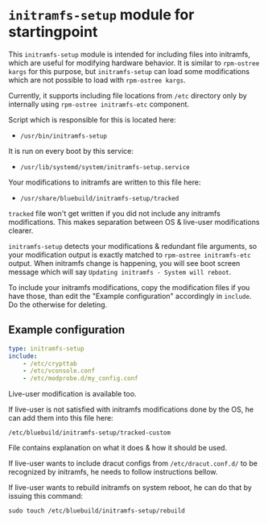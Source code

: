 # `initramfs-setup` module for startingpoint

This `initramfs-setup` module is intended for including files into initramfs, which are useful for modifying hardware behavior.
It is similar to `rpm-ostree kargs` for this purpose, but `initramfs-setup` can load some modifications which are not possible to load with `rpm-ostree kargs`.

Currently, it supports including file locations from `/etc` directory only by internally using `rpm-ostree initramfs-etc` component.

Script which is responsible for this is located here:

- `/usr/bin/initramfs-setup`

It is run on every boot by this service:

- `/usr/lib/systemd/system/initramfs-setup.service`

Your modifications to initramfs are written to this file here:

- `/usr/share/bluebuild/initramfs-setup/tracked`

`tracked` file won't get written if you did not include any initramfs modifications. This makes separation between OS & live-user modifications clearer.

`initramfs-setup` detects your modifications & redundant file arguments, so your modification output is exactly matched to `rpm-ostree initramfs-etc` output. When initramfs change is happening, you will see boot screen message which will say `Updating initramfs - System will reboot`.

To include your initramfs modifications, copy the modification files if you have those, than edit the "Example configuration" accordingly in `include`.
Do the otherwise for deleting.

## Example configuration

```yaml
type: initramfs-setup
include:
    - /etc/crypttab
    - /etc/vconsole.conf
    - /etc/modprobe.d/my_config.conf
```

Live-user modification is available too.

If live-user is not satisfied with initramfs modifications done by the OS, he can add them into this file here:

`/etc/bluebuild/initramfs-setup/tracked-custom`

File contains explanation on what it does & how it should be used.

If live-user wants to include dracut configs from `/etc/dracut.conf.d/` to be recognized by initramfs, he needs to follow instructions bellow.

If live-user wants to rebuild initramfs on system reboot, he can do that by issuing this command:

`sudo touch /etc/bluebuild/initramfs-setup/rebuild`
